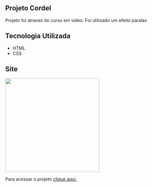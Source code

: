 ## Projeto Cordel 
Projeto foi atraves do curso em video.
Foi utilizado um efeito paralax

## Tecnologia Utilizada

* HTML
* CSS

## Site

<img width=300px src="https://github.com/HSanttus/Projeto-Cordel/blob/main/imagens/projeto-cordel-readme.gif">


Para acessar o projeto <a href="https://hsanttus.github.io/Projeto-Cordel/"> clique aqui.</a>
